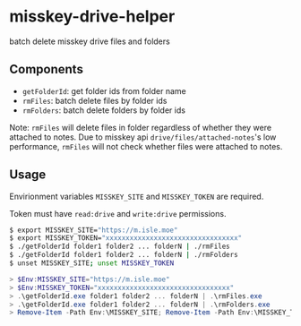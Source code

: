 # misskey-drive-helper
batch delete misskey drive files and folders

## Components
- `getFolderId`: get folder ids from folder name
- `rmFiles`: batch delete files by folder ids
- `rmFolders`: batch delete folders by folder ids

Note: `rmFiles` will delete files in folder regardless of whether they were attached to notes.
Due to misskey api `drive/files/attached-notes`'s low performance, `rmFiles` will not check whether files were attached to notes.

## Usage

Envirionment variables `MISSKEY_SITE` and `MISSKEY_TOKEN` are required.

Token must have `read:drive` and `write:drive` permissions.

```bash
$ export MISSKEY_SITE="https://m.isle.moe"
$ export MISSKEY_TOKEN="xxxxxxxxxxxxxxxxxxxxxxxxxxxxxxxxx"
$ ./getFolderId folder1 folder2 ... folderN | ./rmFiles
$ ./getFolderId folder1 folder2 ... folderN | ./rmFolders
$ unset MISSKEY_SITE; unset MISSKEY_TOKEN
```

```powershell
> $Env:MISSKEY_SITE="https://m.isle.moe"
> $Env:MISSKEY_TOKEN="xxxxxxxxxxxxxxxxxxxxxxxxxxxxxxxxx"
> .\getFolderId.exe folder1 folder2 ... folderN | .\rmFiles.exe
> .\getFolderId.exe folder1 folder2 ... folderN | .\rmFolders.exe
> Remove-Item -Path Env:\MISSKEY_SITE; Remove-Item -Path Env:\MISSKEY_TOKEN
```
